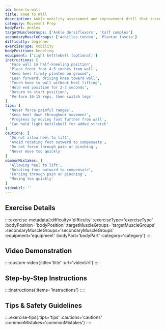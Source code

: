```yaml
---
id: knee-to-wall
title: Knee to Wall
description: Ankle mobility assessment and improvement drill that increases dorsiflexion range of motion, essential for proper squatting and athletic movement patterns.
category: Movement Prep
bodyPart: Ankles
targetMuscleGroups: ['Ankle dorsiflexors', 'Calf complex']
secondaryMuscleGroups: ['Achilles tendon', 'Plantar fascia']
difficulty: beginner
exerciseType: mobility
bodyPosition: kneeling
equipment: ['Light kettlebell (optional)']
instructions: [
  'Face wall in half-kneeling position',
  'Place front foot 4-5 inches from wall',
  'Keep heel firmly planted on ground',
  'Lean forward, driving knee toward wall',
  'Touch knee to wall without heel lifting',
  'Hold end position for 2-3 seconds',
  'Return to start position',
  'Perform 10-15 reps, then switch legs'
]
tips: [
  'Never force painful ranges',
  'Keep heel down throughout movement',
  'Progress by moving foot further from wall',
  'Can hold light kettlebell for added stretch'
]
cautions: [
  'Do not allow heel to lift',
  'Avoid rotating foot outward to compensate',
  'Do not force through pain or pinching',
  'Never move too quickly'
]
commonMistakes: [
  'Allowing heel to lift',
  'Rotating foot outward to compensate',
  'Forcing through pain or pinching',
  'Moving too quickly'
]
videoUrl: ''
---
```


## Exercise Details

::::exercise-metadata{:difficulty='difficulty' :exerciseType='exerciseType' :bodyPosition='bodyPosition' :targetMuscleGroups='targetMuscleGroups' :secondaryMuscleGroups='secondaryMuscleGroups' :equipment='equipment' :bodyPart='bodyPart' :category='category'}
::::

## Video Demonstration

::::custom-video{:title='title' :url='videoUrl'}
::::

## Step-by-Step Instructions

::::instructions{:items='instructions'}
::::

## Tips & Safety Guidelines

::::exercise-tips{:tips='tips' :cautions='cautions' :commonMistakes='commonMistakes'}
::::
